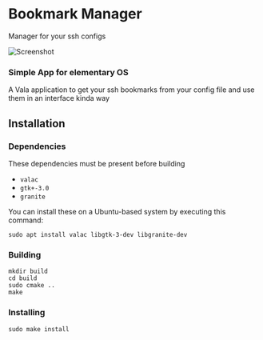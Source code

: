 # Bookmark Manager
Manager for your ssh configs

![Screenshot](https://raw.githubusercontent.com/bartzaalberg/Bookmark-Manager/master/screenshot.png)

### Simple App for elementary OS

A Vala application to get your ssh bookmarks from your config file and use them in an interface kinda way

## Installation

### Dependencies

These dependencies must be present before building
 - `valac`
 - `gtk+-3.0`
 - `granite`

 You can install these on a Ubuntu-based system by executing this command:
 
 `sudo apt install valac libgtk-3-dev libgranite-dev`


### Building
```
mkdir build
cd build
sudo cmake ..
make
```


### Installing
`sudo make install`
